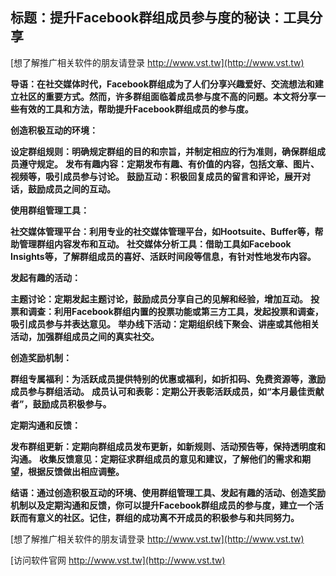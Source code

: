 ## **标题：提升Facebook群组成员参与度的秘诀：工具分享**

[想了解推广相关软件的朋友请登录 http://www.vst.tw](http://www.vst.tw)

**导语：在社交媒体时代，Facebook群组成为了人们分享兴趣爱好、交流想法和建立社区的重要方式。然而，许多群组面临着成员参与度不高的问题。本文将分享一些有效的工具和方法，帮助提升Facebook群组成员的参与度。**

**创造积极互动的环境：**

**设定群组规则：明确规定群组的目的和宗旨，并制定相应的行为准则，确保群组成员遵守规定。**
**发布有趣内容：定期发布有趣、有价值的内容，包括文章、图片、视频等，吸引成员参与讨论。**
**鼓励互动：积极回复成员的留言和评论，展开对话，鼓励成员之间的互动。**

**使用群组管理工具：**

**社交媒体管理平台：利用专业的社交媒体管理平台，如Hootsuite、Buffer等，帮助管理群组内容发布和互动。**
**社交媒体分析工具：借助工具如Facebook Insights等，了解群组成员的喜好、活跃时间段等信息，有针对性地发布内容。**

**发起有趣的活动：**

**主题讨论：定期发起主题讨论，鼓励成员分享自己的见解和经验，增加互动。**
**投票和调查：利用Facebook群组内置的投票功能或第三方工具，发起投票和调查，吸引成员参与并表达意见。**
**举办线下活动：定期组织线下聚会、讲座或其他相关活动，加强群组成员之间的真实社交。**

**创造奖励机制：**

**群组专属福利：为活跃成员提供特别的优惠或福利，如折扣码、免费资源等，激励成员参与群组活动。**
**成员认可和表彰：定期公开表彰活跃成员，如“本月最佳贡献者”，鼓励成员积极参与。**

**定期沟通和反馈：**

**发布群组更新：定期向群组成员发布更新，如新规则、活动预告等，保持透明度和沟通。**
**收集反馈意见：定期征求群组成员的意见和建议，了解他们的需求和期望，根据反馈做出相应调整。**

**结语：通过创造积极互动的环境、使用群组管理工具、发起有趣的活动、创造奖励机制以及定期沟通和反馈，你可以提升Facebook群组成员的参与度，建立一个活跃而有意义的社区。记住，群组的成功离不开成员的积极参与和共同努力。**

[想了解推广相关软件的朋友请登录 http://www.vst.tw](http://www.vst.tw)


[访问软件官网 http://www.vst.tw](http://www.vst.tw)
